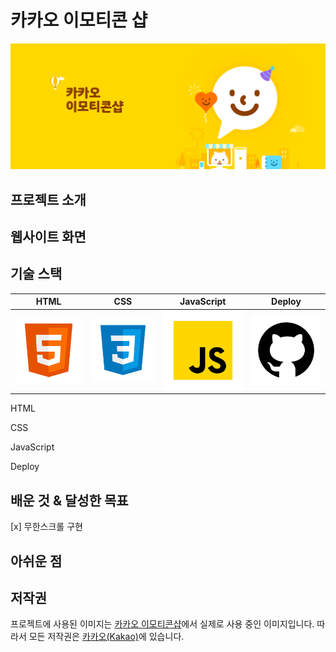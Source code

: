 # 카카오 이모티콘 샵

![카카오 이모티콘샵](./docs/intro-header.jpg)

## 프로젝트 소개

## 웹사이트 화면

## 기술 스택

|  HTML   |  CSS   | JavaScript | Deploy |
| :-----: | :----: | :--------: | :----: |
| ![HTML] | ![CSS] |   ![JS]    | ![GIT] |

HTML

CSS

JavaScript

Deploy

## 배운 것 & 달성한 목표

[x] 무한스크롤 구현

## 아쉬운 점

## 저작권

프로젝트에 사용된 이미지는 [카카오 이모티콘샵](https://e.kakao.com/)에서 실제로 사용 중인 이미지입니다. 따라서 모든 저작권은 [카카오(Kakao)](https://www.kakaocorp.com/page/)에 있습니다.

<!-- References -->

[html]: ./docs/html.svg
[css]: ./docs/css.svg
[js]: ./docs/javascript.svg
[git]: ./docs/github.svg
